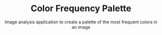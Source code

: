 ---
title: Color Frequency Palette
subtitle: Image analysis application to create a palette of the most frequent colors in an image
image: /assets/img/projects/color-frequency-palette.jpg
---